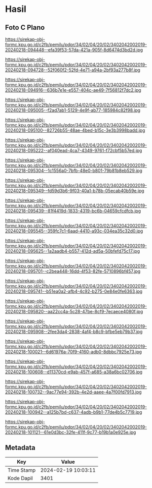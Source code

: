 # Hasil

## Foto C Plano

https://sirekap-obj-formc.kpu.go.id/c2fb/pemilu/pdpr/34/02/04/20/02/3402042002019-20240218-094448--efa39f53-57da-421a-905f-8d6474d3bd2d.jpg

https://sirekap-obj-formc.kpu.go.id/c2fb/pemilu/pdpr/34/02/04/20/02/3402042002019-20240218-094728--52f060f2-52fd-4e71-a94a-2bf93a277b8f.jpg

https://sirekap-obj-formc.kpu.go.id/c2fb/pemilu/pdpr/34/02/04/20/02/3402042002019-20240218-094916--636b7e1e-e557-404c-ae49-7f56812f7dc2.jpg

https://sirekap-obj-formc.kpu.go.id/c2fb/pemilu/pdpr/34/02/04/20/02/3402042002019-20240218-095005--f2ad7ab1-5129-4e9f-ab77-185984c82f98.jpg

https://sirekap-obj-formc.kpu.go.id/c2fb/pemilu/pdpr/34/02/04/20/02/3402042002019-20240218-095100--82726b55-48ae-4bed-b15c-3e3b3998badd.jpg

https://sirekap-obj-formc.kpu.go.id/c2fb/pemilu/pdpr/34/02/04/20/02/3402042002019-20240218-095222--af040ead-4ca7-4349-9761-f72cbf5b57ed.jpg

https://sirekap-obj-formc.kpu.go.id/c2fb/pemilu/pdpr/34/02/04/20/02/3402042002019-20240218-095304--1c1556a0-7bfb-48e0-b801-79b81b8eb529.jpg

https://sirekap-obj-formc.kpu.go.id/c2fb/pemilu/pdpr/34/02/04/20/02/3402042002019-20240218-095349--fd59d3b6-9f03-40a1-b78b-05ecab40b59e.jpg

https://sirekap-obj-formc.kpu.go.id/c2fb/pemilu/pdpr/34/02/04/20/02/3402042002019-20240218-095439--81f4419d-1833-4319-bc6b-04659cfcdfcb.jpg

https://sirekap-obj-formc.kpu.go.id/c2fb/pemilu/pdpr/34/02/04/20/02/3402042002019-20240218-095545--359fc7c1-6aad-4410-a93c-034ea35c32d0.jpg

https://sirekap-obj-formc.kpu.go.id/c2fb/pemilu/pdpr/34/02/04/20/02/3402042002019-20240218-095625--1a2aadb4-b557-412d-ad5a-50bfefd75c17.jpg

https://sirekap-obj-formc.kpu.go.id/c2fb/pemilu/pdpr/34/02/04/20/02/3402042002019-20240218-095701--c2bea448-16dd-4f53-82fe-5710896bf457.jpg

https://sirekap-obj-formc.kpu.go.id/c2fb/pemilu/pdpr/34/02/04/20/02/3402042002019-20240218-095741--b51ea0a2-afb4-4c92-b275-0e84e0fe6363.jpg

https://sirekap-obj-formc.kpu.go.id/c2fb/pemilu/pdpr/34/02/04/20/02/3402042002019-20240218-095820--aa22cc4a-5c28-47be-8cf9-7ecaece4080f.jpg

https://sirekap-obj-formc.kpu.go.id/c2fb/pemilu/pdpr/34/02/04/20/02/3402042002019-20240218-095908--2fee3da4-2838-4af4-b8c9-bfbe5eb79b37.jpg

https://sirekap-obj-formc.kpu.go.id/c2fb/pemilu/pdpr/34/02/04/20/02/3402042002019-20240218-100021--6d61976a-70f9-4160-adb0-8dbbc7925e73.jpg

https://sirekap-obj-formc.kpu.go.id/c2fb/pemilu/pdpr/34/02/04/20/02/3402042002019-20240218-100608--d11370cd-e9ab-457f-a685-a38a6bc02706.jpg

https://sirekap-obj-formc.kpu.go.id/c2fb/pemilu/pdpr/34/02/04/20/02/3402042002019-20240218-100732--9ac77e94-392b-4e2d-aaee-4a7f00fd7913.jpg

https://sirekap-obj-formc.kpu.go.id/c2fb/pemilu/pdpr/34/02/04/20/02/3402042002019-20240218-100942--a125b7bd-c637-4adb-b9b1-77de4b5c7719.jpg

https://sirekap-obj-formc.kpu.go.id/c2fb/pemilu/pdpr/34/02/04/20/02/3402042002019-20240218-101121--61e0d3bc-32fe-411f-9c77-b19b1a0e925e.jpg


## Metadata

| Key        | Value               |
| ---------- | ------------------- |
| Time Stamp | 2024-02-19 10:03:11 |
| Kode Dapil | 3401                |



